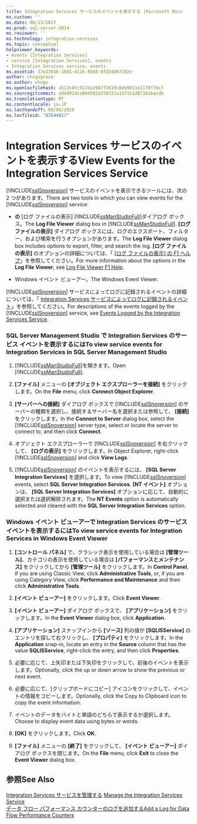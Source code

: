 ```yaml
---
title: Integration Services サービスのイベントを表示する |Microsoft Docs
ms.custom: ''
ms.date: 06/13/2017
ms.prod: sql-server-2014
ms.reviewer: ''
ms.technology: integration-services
ms.topic: conceptual
helpviewer_keywords:
- events [Integration Services]
- service [Integration Services], events
- Integration Services service, events
ms.assetid: 37e23946-10d1-4116-8568-8fd24067102e
author: chugugrace
ms.author: chugu
ms.openlocfilehash: a513c8fc917da2987f3619c8eb9011e1170f7dcf
ms.sourcegitcommit: ad4d92dce894592a259721a1571b1d8736abacdb
ms.translationtype: MT
ms.contentlocale: ja-JP
ms.lasthandoff: 08/04/2020
ms.locfileid: "87644017"
---
```

# <a name="view-events-for-the-integration-services-service"></a><span data-ttu-id="cdb24-102">Integration Services サービスのイベントを表示する</span><span class="sxs-lookup"><span data-stu-id="cdb24-102">View Events for the Integration Services Service</span></span>
  <span data-ttu-id="cdb24-103">[!INCLUDE[ssISnoversion](../includes/ssisnoversion-md.md)] サービスのイベントを表示できるツールには、次の 2 つがあります。</span><span class="sxs-lookup"><span data-stu-id="cdb24-103">There are two tools in which you can view events for the [!INCLUDE[ssISnoversion](../includes/ssisnoversion-md.md)] service:</span></span>  
  
-   <span data-ttu-id="cdb24-104">**の** [ログ ファイルの表示] [!INCLUDE[ssManStudioFull](../includes/ssmanstudiofull-md.md)]ダイアログ ボックス。</span><span class="sxs-lookup"><span data-stu-id="cdb24-104">The **Log File Viewer** dialog box in [!INCLUDE[ssManStudioFull](../includes/ssmanstudiofull-md.md)].</span></span> <span data-ttu-id="cdb24-105">**[ログ ファイルの表示]** ダイアログ ボックスには、ログのエクスポート、フィルター、および検索を行うオプションがあります。</span><span class="sxs-lookup"><span data-stu-id="cdb24-105">The **Log File Viewer** dialog box includes options to export, filter, and search the log.</span></span> <span data-ttu-id="cdb24-106">**[ログ ファイルの表示]** のオプションの詳細については、「 [[ログ ファイルの表示] の F1 ヘルプ](../relational-databases/logs/log-file-viewer-f1-help.md)」を参照してください。</span><span class="sxs-lookup"><span data-stu-id="cdb24-106">For more information about the options in the **Log File Viewer**, see [Log File Viewer F1 Help](../relational-databases/logs/log-file-viewer-f1-help.md).</span></span>  
  
-   <span data-ttu-id="cdb24-107">Windows イベント ビューアー。</span><span class="sxs-lookup"><span data-stu-id="cdb24-107">The Windows Event Viewer.</span></span>  
  
 <span data-ttu-id="cdb24-108">[!INCLUDE[ssISnoversion](../includes/ssisnoversion-md.md)] サービスによってログに記録されるイベントの詳細については、「 [Integration Services サービスによってログに記録されるイベント](service/events-logged-by-the-integration-services-service.md)」を参照してください。</span><span class="sxs-lookup"><span data-stu-id="cdb24-108">For descriptions of the events logged by the [!INCLUDE[ssISnoversion](../includes/ssisnoversion-md.md)] service, see [Events Logged by the Integration Services Service](service/events-logged-by-the-integration-services-service.md).</span></span>  
  
### <a name="to-view-service-events-for-integration-services-in-sql-server-management-studio"></a><span data-ttu-id="cdb24-109">SQL Server Management Studio で Integration Services のサービス イベントを表示するには</span><span class="sxs-lookup"><span data-stu-id="cdb24-109">To view service events for Integration Services in SQL Server Management Studio</span></span>  
  
1.  <span data-ttu-id="cdb24-110">[!INCLUDE[ssManStudioFull](../includes/ssmanstudiofull-md.md)]を開きます。</span><span class="sxs-lookup"><span data-stu-id="cdb24-110">Open [!INCLUDE[ssManStudioFull](../includes/ssmanstudiofull-md.md)].</span></span>  
  
2.  <span data-ttu-id="cdb24-111">**[ファイル]** メニューの **[オブジェクト エクスプローラーを接続]** をクリックします。</span><span class="sxs-lookup"><span data-stu-id="cdb24-111">On the **File** menu, click **Connect Object Explorer**.</span></span>  
  
3.  <span data-ttu-id="cdb24-112">**[サーバーへの接続]** ダイアログ ボックスで [!INCLUDE[ssISnoversion](../includes/ssisnoversion-md.md)] のサーバーの種類を選択し、接続するサーバー名を選択または参照して、 **[接続]** をクリックします。</span><span class="sxs-lookup"><span data-stu-id="cdb24-112">In the **Connect to Server** dialog box, select the [!INCLUDE[ssISnoversion](../includes/ssisnoversion-md.md)] server type, select or locate the server to connect to, and then click **Connect**.</span></span>  
  
4.  <span data-ttu-id="cdb24-113">オブジェクト エクスプローラーで [!INCLUDE[ssISnoversion](../includes/ssisnoversion-md.md)] を右クリックして、 **[ログの表示]** をクリックします。</span><span class="sxs-lookup"><span data-stu-id="cdb24-113">In Object Explorer, right-click [!INCLUDE[ssISnoversion](../includes/ssisnoversion-md.md)] and click **View Logs**.</span></span>  
  
5.  <span data-ttu-id="cdb24-114">[!INCLUDE[ssISnoversion](../includes/ssisnoversion-md.md)] のイベントを表示するには、 **[SQL Server Integration Services]** を選択します。</span><span class="sxs-lookup"><span data-stu-id="cdb24-114">To view [!INCLUDE[ssISnoversion](../includes/ssisnoversion-md.md)] events, select **SQL Server Integration Services**.</span></span> <span data-ttu-id="cdb24-115">**[NT イベント]** オプションは、 **[SQL Server Integration Services]** オプションに応じて、自動的に選択または選択解除されます。</span><span class="sxs-lookup"><span data-stu-id="cdb24-115">The **NT Events** option is automatically selected and cleared with the **SQL Server Integration Services** option.</span></span>  
  
### <a name="to-view-service-events-for-integration-services-in-windows-event-viewer"></a><span data-ttu-id="cdb24-116">Windows イベント ビューアーで Integration Services のサービス イベントを表示するには</span><span class="sxs-lookup"><span data-stu-id="cdb24-116">To view service events for Integration Services in Windows Event Viewer</span></span>  
  
1.  <span data-ttu-id="cdb24-117">**[コントロール パネル]** で、クラシック表示を使用している場合は **[管理ツール]**、カテゴリの表示を使用している場合は **[パフォーマンスとメンテナンス]** をクリックしてから **[管理ツール]** をクリックします。</span><span class="sxs-lookup"><span data-stu-id="cdb24-117">In **Control Panel**, if you are using Classic View, click **Administrative Tools**, or, if you are using Category View, click **Performance and Maintenance** and then click **Administrative Tools**.</span></span>  
  
2.  <span data-ttu-id="cdb24-118">**[イベント ビューアー]** をクリックします。</span><span class="sxs-lookup"><span data-stu-id="cdb24-118">Click **Event Viewer**.</span></span>  
  
3.  <span data-ttu-id="cdb24-119">**[イベント ビューアー]** ダイアログ ボックスで、 **[アプリケーション]** をクリックします。</span><span class="sxs-lookup"><span data-stu-id="cdb24-119">In the **Event Viewer** dialog box, click **Application**.</span></span>  
  
4.  <span data-ttu-id="cdb24-120">**[アプリケーション]** スナップインから **[ソース]** 列の値が **[SQLISService]** のエントリを探して右クリックし、 **[プロパティ]** をクリックします。</span><span class="sxs-lookup"><span data-stu-id="cdb24-120">In the **Application** snap-in, locate an entry in the **Source** column that has the value **SQLISService**, right-click the entry, and then click **Properties**.</span></span>  
  
5.  <span data-ttu-id="cdb24-121">必要に応じて、上矢印または下矢印をクリックして、前後のイベントを表示します。</span><span class="sxs-lookup"><span data-stu-id="cdb24-121">Optionally, click the up or down arrow to show the previous or next event.</span></span>  
  
6.  <span data-ttu-id="cdb24-122">必要に応じて、[クリップボードにコピー] アイコンをクリックして、イベントの情報をコピーします。</span><span class="sxs-lookup"><span data-stu-id="cdb24-122">Optionally, click the Copy to Clipboard icon to copy the event information.</span></span>  
  
7.  <span data-ttu-id="cdb24-123">イベントのデータをバイトと単語のどちらで表示するか選択します。</span><span class="sxs-lookup"><span data-stu-id="cdb24-123">Choose to display event data using bytes or words.</span></span>  
  
8.  <span data-ttu-id="cdb24-124">**[OK]** をクリックします。</span><span class="sxs-lookup"><span data-stu-id="cdb24-124">Click **OK**.</span></span>  
  
9. <span data-ttu-id="cdb24-125">**[ファイル]** メニューの **[終了]** をクリックして、 **[イベント ビューアー]** ダイアログ ボックスを閉じます。</span><span class="sxs-lookup"><span data-stu-id="cdb24-125">On the **File** menu, click **Exit** to close the **Event Viewer** dialog box.</span></span>  
  
## <a name="see-also"></a><span data-ttu-id="cdb24-126">参照</span><span class="sxs-lookup"><span data-stu-id="cdb24-126">See Also</span></span>  
 <span data-ttu-id="cdb24-127">[Integration Services サービスを管理する](../../2014/integration-services/manage-the-integration-services-service.md) </span><span class="sxs-lookup"><span data-stu-id="cdb24-127">[Manage the Integration Services Service](../../2014/integration-services/manage-the-integration-services-service.md) </span></span>  
 [<span data-ttu-id="cdb24-128">データ フロー パフォーマンス カウンターのログを追加する</span><span class="sxs-lookup"><span data-stu-id="cdb24-128">Add a Log for Data Flow Performance Counters</span></span>](performance/performance-counters.md)  
  
  
